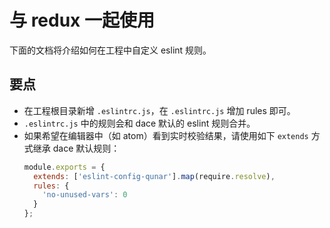 # 与 redux 一起使用

下面的文档将介绍如何在工程中自定义 eslint 规则。

## 要点
- 在工程根目录新增 `.eslintrc.js`，在 `.eslintrc.js` 增加 rules 即可。
- `.eslintrc.js` 中的规则会和 dace 默认的 eslint 规则合并。
- 如果希望在编辑器中（如 atom）看到实时校验结果，请使用如下 `extends` 方式继承 dace 默认规则：
  ```js
  module.exports = {
    extends: ['eslint-config-qunar'].map(require.resolve),
    rules: {
      'no-unused-vars': 0
    }
  };
  ```
